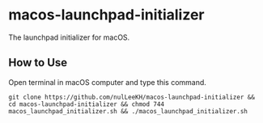 # macos-launchpad-initializer
The launchpad initializer for macOS.

## How to Use
Open terminal in macOS computer and type this command.

```
git clone https://github.com/nulLeeKH/macos-launchpad-initializer && cd macos-launchpad-initializer && chmod 744 macos_launchpad_initializer.sh && ./macos_launchpad_initializer.sh
```